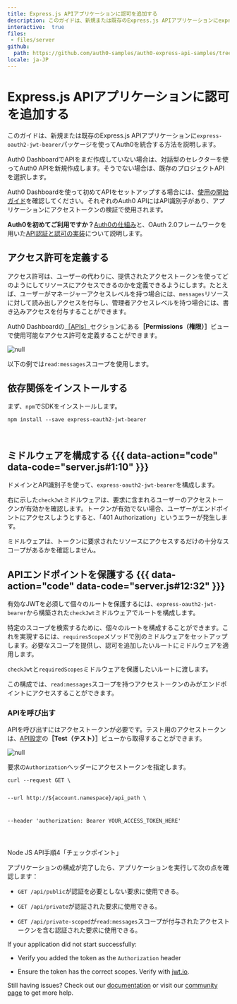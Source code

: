 ```yaml
---
title: Express.js APIアプリケーションに認可を追加する
description: このガイドは、新規または既存のExpress.js APIアプリケーションにexpress-oauth2-jwt-bearerパッケージを使ってAuth0を統合する方法を説明します。
interactive:  true
files:
 - files/server
github:
  path: https://github.com/auth0-samples/auth0-express-api-samples/tree/master/01-Authorization-RS256
locale: ja-JP
---
```


# Express.js APIアプリケーションに認可を追加する


<p>このガイドは、新規または既存のExpress.js APIアプリケーションに<code>express-oauth2-jwt-bearer</code>パッケージを使ってAuth0を統合する方法を説明します。</p><p>Auth0 DashboardでAPIをまだ作成していない場合は、対話型のセレクターを使ってAuth0 APIを新規作成します。そうでない場合は、既存のプロジェクトAPIを選択します。</p><p>Auth0 Dashboardを使って初めてAPIをセットアップする場合には、<a href="https://auth0.com/docs/get-started/auth0-overview/set-up-apis">使用の開始ガイド</a>を確認してください。それぞれのAuth0 APIにはAPI識別子があり、アプリケーションにアクセストークンの検証で使用されます。</p><p><div class="alert-container" severity="default"><p><b>Auth0を初めてご利用ですか？</b><a href="https://auth0.com/docs/overview">Auth0の仕組み</a>と、OAuth 2.0フレームワークを用いた<a href="https://auth0.com/docs/api-auth">API認証と認可の実装</a>について説明します。</p></div></p><p></p>

## アクセス許可を定義する


<p>アクセス許可は、ユーザーの代わりに、提供されたアクセストークンを使ってどのようにしてリソースにアクセスできるのかを定義できるようにします。たとえば、ユーザーがマネージャーアクセスレベルを持つ場合には、<code>messages</code>リソースに対して読み出しアクセスを付与し、管理者アクセスレベルを持つ場合には、書き込みアクセスを付与することができます。</p><p>Auth0 Dashboardの<a href="https://manage.auth0.com/#/apis">［APIs］</a>セクションにある<b>［Permissions（権限）］</b>ビューで使用可能なアクセス許可を定義することができます。</p><img src="//images.ctfassets.net/cdy7uua7fh8z/5EnGfdqLVZ8fuIxbUn7gm1/ee4278d6ae1910497771f3b9762c86f8/Quickstarts_API.png" alt="null" /><p><div class="alert-container" severity="default"><p>以下の例では<code>read:messages</code>スコープを使用します。</p></div></p>

## 依存関係をインストールする


<p>まず、<code>npm</code>でSDKをインストールします。</p><p><pre><code class="language-powershell">npm install --save express-oauth2-jwt-bearer

</code></pre>

</p>

## ミドルウェアを構成する {{{ data-action="code" data-code="server.js#1:10" }}}


<p>ドメインとAPI識別子を使って、<code>express-oauth2-jwt-bearer</code>を構成します。</p><p>右に示した<code>checkJwt</code>ミドルウェアは、要求に含まれるユーザーのアクセストークンが有効かを確認します。トークンが有効でない場合、ユーザーがエンドポイントにアクセスしようとすると、「401 Authorization」というエラーが発生します。</p><p>ミドルウェアは、トークンに要求されたリソースにアクセスするだけの十分なスコープがあるかを確認しません。</p>

## APIエンドポイントを保護する {{{ data-action="code" data-code="server.js#12:32" }}}


<p>有効なJWTを必須して個々のルートを保護するには、<code>express-oauth2-jwt-bearer</code>から構築された<code>checkJwt</code>ミドルウェアでルートを構成します。</p><p>特定のスコープを検索するために、個々のルートを構成することができます。これを実現するには、<code>requiresScope</code>メソッドで別のミドルウェアをセットアップします。必要なスコープを提供し、認可を追加したいルートにミドルウェアを適用します。</p><p><code>checkJwt</code>と<code>requiredScopes</code>ミドルウェアを保護したいルートに渡します。</p><p>この構成では、<code>read:messages</code>スコープを持つアクセストークンのみがエンドポイントにアクセスすることができます。</p><h3>APIを呼び出す</h3><p>APIを呼び出すにはアクセストークンが必要です。テスト用のアクセストークンは、<a href="https://manage.auth0.com/#/apis">API設定</a>の<b>［Test（テスト）］</b>ビューから取得することができます。</p><img src="//images.ctfassets.net/cdy7uua7fh8z/5HUMcKGXoNOvdJNXFI73oi/f50dd78093814054a81903d1e478f3aa/API_access_tokens.png" alt="null" /><p>要求の<code>Authorization</code>ヘッダーにアクセストークンを指定します。</p><p><pre><code>curl --request GET \

  --url http://${account.namespace}/api_path \

  --header 'authorization: Bearer YOUR_ACCESS_TOKEN_HERE'

</code></pre>

</p><p><div class="checkpoint">Node JS API手順4「チェックポイント」 <div class="checkpoint-default"><p>アプリケーションの構成が完了したら、アプリケーションを実行して次の点を確認します：</p><ul><li><p><code>GET /api/public</code>が認証を必要としない要求に使用できる。</p></li><li><p><code>GET /api/private</code>が認証された要求に使用できる。</p></li><li><p><code>GET /api/private-scoped</code>が<code>read:messages</code>スコープが付与されたアクセストークンを含む認証された要求に使用できる。</p></li></ul><p></p></div>

  <div class="checkpoint-success"></div>

  <div class="checkpoint-failure"><p>If your application did not start successfully:</p><ul><li><p>Verify you added the token as the <code>Authorization</code> header</p></li><li><p>Ensure the token has the correct scopes. Verify with <a href="https://jwt.io/">jwt.io</a>.</p></li></ul><p>Still having issues? Check out our <a href="https://auth0.com/docs">documentation</a> or visit our <a href="https://community.auth0.com/">community page</a> to get more help.</p></div>

  </div></p>

